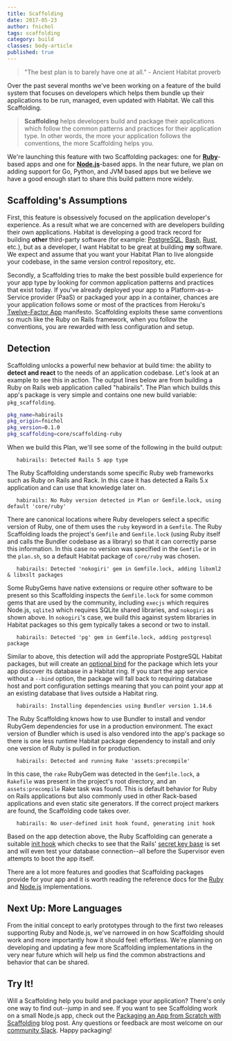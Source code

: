 ```yaml
---
title: Scaffolding
date: 2017-05-23
author: fnichol
tags: scaffolding
category: build
classes: body-article
published: true
---
```


> "The best plan is to barely have one at all." - Ancient Habitat proverb

Over the past several months we've been working on a feature of the build system that focuses on developers which helps them bundle up their applications to be run, managed, even updated with Habitat. We call this Scaffolding.

> **Scaffolding** helps developers build and package their applications which follow the common patterns and practices for their application type. In other words, the more your application follows the conventions, the more Scaffolding helps you.

We're launching this feature with two Scaffolding packages: one for [**Ruby**](https://github.com/habitat-sh/core-plans/tree/master/scaffolding-ruby)-based apps and one for [**Node.js**](https://github.com/habitat-sh/core-plans/tree/master/scaffolding-node)-based apps. In the near future, we plan on adding support for Go, Python, and JVM based apps but we believe we have a good enough start to share this build pattern more widely.

## Scaffolding's Assumptions

First, this feature is obsessively focused on the application developer's experience. As a result what we are concerned with are developers building their own applications. Habitat is developing a good track record for building **other** third-party software (for example: [PostgreSQL](https://app.habitat.sh/#/pkgs/core/postgresql), [Bash](https://app.habitat.sh/#/pkgs/core/bash), [Rust](https://app.habitat.sh/#/pkgs/core/rust), etc.), but as a developer, I want Habitat to be great at building **my** software. We expect and assume that you want your Habitat Plan to live alongside your codebase, in the same version control repository, etc.

Secondly, a Scaffolding tries to make the best possible build experience for your app type by looking for common application patterns and practices that exist today. If you've already deployed your app to a Platform-as-a-Service provider (PaaS) or packaged your app in a container, chances are your application follows some or most of the practices from Heroku's [Twelve-Factor App](https://12factor.net/) manifesto. Scaffolding exploits these same conventions so much like the Ruby on Rails framework, when you follow the conventions, you are rewarded with less configuration and setup.

## Detection

Scaffolding unlocks a powerful new behavior at build time: the ability to **detect and react** to the needs of an application codebase. Let's look at an example to see this in action. The output lines below are from building a Ruby on Rails web application called "habirails". The Plan which builds this app's package is very simple and contains one new build variable: `pkg_scaffolding`.

```bash
pkg_name=habirails
pkg_origin=fnichol
pkg_version=0.1.0
pkg_scaffolding=core/scaffolding-ruby
```

When we build this Plan, we'll see some of the following in the build output:

```
   habirails: Detected Rails 5 app type
```

The Ruby Scaffolding understands some specific Ruby web frameworks such as Ruby on Rails and Rack. In this case it has detected a Rails 5.x application and can use that knowledge later on.

```
   habirails: No Ruby version detected in Plan or Gemfile.lock, using default 'core/ruby'
```

There are canonical locations where Ruby developers select a specific version of Ruby, one of them uses the `ruby` keyword in a `Gemfile`. The Ruby Scaffolding loads the project's `Gemfile` and `Gemfile.lock` (using Ruby itself and calls the Bundler codebase as a library) so that it can correctly parse this information. In this case no version was specified in the `Gemfile` or in the `plan.sh`, so a default Habitat package of `core/ruby` was chosen.

```
   habirails: Detected 'nokogiri' gem in Gemfile.lock, adding libxml2 & libxslt packages
```

Some RubyGems have native extensions or require other software to be present so this Scaffolding inspects the `Gemfile.lock` for some common gems that are used by the community, including `execjs` which requires Node.js, `sqlite3` which requires SQLite shared libraries, and `nokogiri` as shown above. In `nokogiri`'s case, we build this against system libraries in Habitat packages so this gem typically takes a second or two to install.

```
   habirails: Detected 'pg' gem in Gemfile.lock, adding postgresql package
```

Similar to above, this detection will add the appropriate PostgreSQL Habitat packages, but will create an [optional bind](/docs/developing-packages#pkg-binds) for the package which lets your app discover its database in a Habitat ring. If you start the app service without a `--bind` option, the package will fall back to requiring database host and port configuration settings meaning that you can point your app at an existing database that lives outside a Habitat ring.

```
   habirails: Installing dependencies using Bundler version 1.14.6
```

The Ruby Scaffolding knows how to use Bundler to install and vendor RubyGem dependencies for use in a production environment.      The exact version of Bundler which is used is also vendored into the app's package so there is one less runtime Habitat package dependency to install and only one version of Ruby is pulled in for production.

```
   habirails: Detected and running Rake 'assets:precompile'
```

In this case, the `rake` RubyGem was detected in the `Gemfile.lock`, a `Rakefile` was present in the project's root directory, and an `assets:precompile` Rake task was found. This is default behavior for Ruby on Rails applications but also commonly used in other Rack-based applications and even static site generators. If the correct project markers are found, the Scaffolding code takes over.

```
   habirails: No user-defined init hook found, generating init hook
```

Based on the app detection above, the Ruby Scaffolding can generate a suitable [init hook](/docs/reference#reference-hooks) which checks to see that the Rails' [secret key base](http://guides.rubyonrails.org/security.html#session-storage) is set and will even test your database connection--all before the Supervisor even attempts to boot the app itself.

There are a lot more features and goodies that Scaffolding packages provide for your app and it is worth reading the reference docs for the [Ruby](https://github.com/habitat-sh/core-plans/blob/master/scaffolding-ruby/doc/reference.md) and [Node.js](https://github.com/habitat-sh/core-plans/blob/master/scaffolding-node/doc/reference.md) implementations.

## Next Up: More Languages

From the initial concept to early prototypes through to the first two releases supporting Ruby and Node.js, we've narrowed in on how Scaffolding should work and more importantly how it should feel: effortless. We're planning on developing and updating a few more Scaffolding implementations in the very near future which will help us find the common abstractions and behavior that can be shared.

## Try It!

Will a Scaffolding help you build and package your application? There's only one way to find out--jump in and see. If you want to see Scaffolding work on a small Node.js app, check out the [Packaging an App from Scratch with Scaffolding](/blog/2017/05/Scaffolding-App-From-Scratch) blog post. Any questions or feedback are most welcome on our [community Slack](http://slack.habitat.sh/). Happy packaging!
